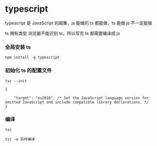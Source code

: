 # typescript

typescript 是 JavaScript 的超集，js 能做的 ts 都能做，ts 能做 js 不一定能做

ts 拥有类型
浏览器不能识别 ts，所以写完 ts 都需要编译成 js

### 全局安装 ts

```
npm install -g typescript
```

### 初始化 ts 的配置文件

```
tsc --init
```

```
{

    "target": "es2016", /* Set the JavaScript language version for emitted JavaScript and include compatible library declarations. */
}
```

### 编译
```
tsc

tsc -w 实时编译
```
